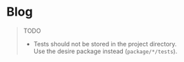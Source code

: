 # Blog

> TODO
> * Tests should not be stored in the project directory.\
>   Use the desire package instead (`package/*/tests`).
